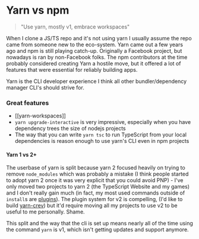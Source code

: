 # Yarn vs npm

> "Use yarn, mostly v1, embrace workspaces"

When I clone a JS/TS repo and it's not using yarn I usually assume the repo came from someone new to the eco-system. Yarn came out a few years ago and npm is still playing catch-up. Originally a Facebook project, but nowadays is ran by non-Facebook folks. The npm contributors at the time probably considered creating Yarn a hostile move, but it offered a lot of features that were essential for reliably building apps.

Yarn is the CLI developer experience I think all other bundler/dependency manager CLI's should strive for. 

### Great features

- [[yarn-workspaces]]
- `yarn upgrade-interactive` is very impressive, especially when you have dependency trees the size of nodejs projects
- The way that you can write `yarn tsc` to run TypeScript from your local dependencies is reason enough to use yarn's CLI even in npm projects  

#### Yarn 1 vs 2+

The userbase of yarn is split because yarn 2 focused heavily on trying to remove `node_modules` which was probably a mistake (I think people started to adopt yarn 2 once it was very explicit that you could avoid PNP) - I've only moved two projects to yarn 2 (the TypeScript Website and my games) and I don't really gain much (in fact, my most used commands outside of `install`s are [plugins](https://github.com/microsoft/TypeScript-Website/tree/v2/.yarn/plugins/%40yarnpkg)). The plugin system for v2 is compelling, (I'd like to build [yarn-crev](https://github.com/crev-dev)) but it'd require moving all my projects to use v2 to be useful to me personally. Shame.

This split and the way that the cli is set up means nearly all of the time using the command `yarn` is v1, which isn't getting updates and support anymore.
